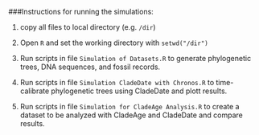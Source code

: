 ###Instructions for running the simulations:

1. copy all files to local directory (e.g. `/dir`)

2. Open `R` and set the working directory with `setwd("/dir")`

3. Run scripts in file `Simulation of Datasets.R` to generate phylogenetic trees, DNA sequences, and fossil records.

4. Run scripts in file `Simulation CladeDate with Chronos.R` to time-calibrate phylogenetic trees using CladeDate and plott results.

5. Run scripts in file `Simulation for CladeAge Analysis.R` to create a dataset to be analyzed with CladeAge and CladeDate and compare results.
